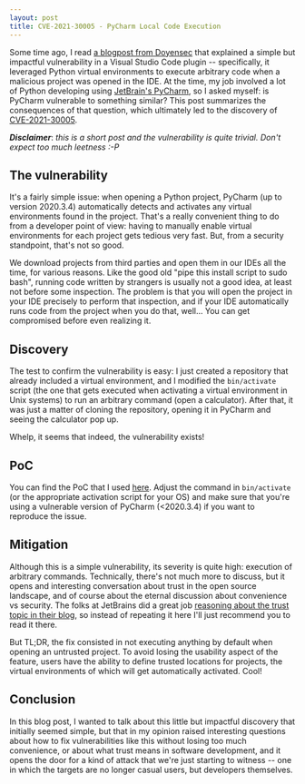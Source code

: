 ```yaml
---
layout: post
title: CVE-2021-30005 - PyCharm Local Code Execution
---
```


Some time ago, I read [a blogpost from Doyensec](https://blog.doyensec.com/2020/03/16/vscode_codeexec.html) that explained a simple but impactful vulnerability in a Visual Studio Code plugin -- specifically, it leveraged Python virtual environments to execute arbitrary code when a malicious project was opened in the IDE. At the time, my job involved a lot of Python developing using [JetBrain's PyCharm](https://www.jetbrains.com/pycharm/), so I asked myself: is PyCharm vulnerable to something similar? This post summarizes the consequences of that question, which ultimately led to the discovery of [CVE-2021-30005](https://cve.mitre.org/cgi-bin/cvename.cgi?name=CVE-2021-30005).

***Disclaimer***: *this is a short post and the vulnerability is quite trivial. Don't expect too much leetness :-P*

## The vulnerability

It's a fairly simple issue: when opening a Python project, PyCharm (up to version 2020.3.4) automatically detects and activates any virtual environments found in the project. That's a really convenient thing to do from a developer point of view: having to manually enable virtual environments for each project gets tedious very fast. But, from a security standpoint, that's not so good.

We download projects from third parties and open them in our IDEs all the time, for various reasons. Like the good old "pipe this install script to sudo bash", running code written by strangers is usually not a good idea, at least not before some inspection. The problem is that you will open the project in your IDE precisely to perform that inspection, and if your IDE automatically runs code from the project when you do that, well... You can get compromised before even realizing it.

## Discovery

The test to confirm the vulnerability is easy: I just created a repository that already included a virtual environment, and I modified the `bin/activate` script (the one that gets executed when activating a virtual environment in Unix systems) to run an arbitrary command (open a calculator). After that, it was just a matter of cloning the repository, opening it in PyCharm and seeing the calculator pop up.

Whelp, it seems that indeed, the vulnerability exists!

## PoC

You can find the PoC that I used [here](https://github.com/atorralba/CVE-2021-30005-POC). Adjust the command in `bin/activate` (or the appropriate activation script for your OS) and make sure that you're using a vulnerable version of PyCharm (<2020.3.4) if you want to reproduce the issue.

## Mitigation

Although this is a simple vulnerability, its severity is quite high: execution of arbitrary commands. Technically, there's not much more to discuss, but it opens and interesting conversation about trust in the open source landscape, and of course about the eternal discussion about convenience vs security. The folks at JetBrains did a great job [reasoning about the trust topic in their blog](https://blog.jetbrains.com/pycharm/2021/03/pycharm-2020-3-4-is-out/), so instead of repeating it here I'll just recommend you to read it there.

But TL;DR, the fix consisted in not executing anything by default when opening an untrusted project. To avoid losing the usability aspect of the feature, users have the ability to define trusted locations for projects, the virtual environments of which will get automatically activated. Cool!

## Conclusion

In this blog post, I wanted to talk about this little but impactful discovery that initially seemed simple, but that in my opinion raised interesting questions about how to fix vulnerabilities like this without losing too much convenience, or about what trust means in software development, and it opens the door for a kind of attack that we're just starting to witness -- one in which the targets are no longer casual users, but developers themselves.
